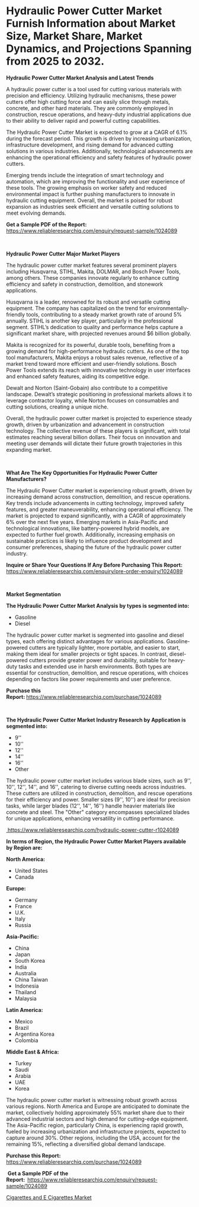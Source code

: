 <p><h1>Hydraulic Power Cutter Market Furnish Information about Market Size, Market Share, Market Dynamics, and Projections Spanning from 2025 to 2032.</h1></p><p><strong>Hydraulic Power Cutter Market Analysis and Latest Trends</strong></p>
<p><p>A hydraulic power cutter is a tool used for cutting various materials with precision and efficiency. Utilizing hydraulic mechanisms, these power cutters offer high cutting force and can easily slice through metals, concrete, and other hard materials. They are commonly employed in construction, rescue operations, and heavy-duty industrial applications due to their ability to deliver rapid and powerful cutting capabilities.</p><p>The Hydraulic Power Cutter Market is expected to grow at a CAGR of 6.1% during the forecast period. This growth is driven by increasing urbanization, infrastructure development, and rising demand for advanced cutting solutions in various industries. Additionally, technological advancements are enhancing the operational efficiency and safety features of hydraulic power cutters. </p><p>Emerging trends include the integration of smart technology and automation, which are improving the functionality and user experience of these tools. The growing emphasis on worker safety and reduced environmental impact is further pushing manufacturers to innovate in hydraulic cutting equipment. Overall, the market is poised for robust expansion as industries seek efficient and versatile cutting solutions to meet evolving demands.</p></p>
<p><strong>Get a Sample PDF of the Report:&nbsp;</strong> <a href="https://www.reliableresearchiq.com/enquiry/request-sample/1024089?utm_campaign=3026&utm_medium=2&utm_source=Github&utm_content=ia&utm_term=06032025&utm_id=hydraulic-power-cutter">https://www.reliableresearchiq.com/enquiry/request-sample/1024089</a></p>
<p>&nbsp;</p>
<p><strong>Hydraulic Power Cutter Major Market Players</strong></p>
<p><p>The hydraulic power cutter market features several prominent players including Husqvarna, STIHL, Makita, DOLMAR, and Bosch Power Tools, among others. These companies innovate regularly to enhance cutting efficiency and safety in construction, demolition, and stonework applications.</p><p>Husqvarna is a leader, renowned for its robust and versatile cutting equipment. The company has capitalized on the trend for environmentally-friendly tools, contributing to a steady market growth rate of around 5% annually. STIHL is another key player, particularly in the professional segment. STIHL’s dedication to quality and performance helps capture a significant market share, with projected revenues around $6 billion globally.</p><p>Makita is recognized for its powerful, durable tools, benefiting from a growing demand for high-performance hydraulic cutters. As one of the top tool manufacturers, Makita enjoys a robust sales revenue, reflective of a market trend toward more efficient and user-friendly solutions. Bosch Power Tools extends its reach with innovative technology in user interfaces and enhanced safety features, aiding its competitive edge.</p><p>Dewalt and Norton (Saint-Gobain) also contribute to a competitive landscape. Dewalt’s strategic positioning in professional markets allows it to leverage contractor loyalty, while Norton focuses on consumables and cutting solutions, creating a unique niche.</p><p>Overall, the hydraulic power cutter market is projected to experience steady growth, driven by urbanization and advancement in construction technology. The collective revenue of these players is significant, with total estimates reaching several billion dollars. Their focus on innovation and meeting user demands will dictate their future growth trajectories in this expanding market.</p></p>
<p>&nbsp;</p>
<p><strong>What Are The Key Opportunities For Hydraulic Power Cutter Manufacturers?</strong></p>
<p><p>The Hydraulic Power Cutter market is experiencing robust growth, driven by increasing demand across construction, demolition, and rescue operations. Key trends include advancements in cutting technology, improved safety features, and greater maneuverability, enhancing operational efficiency. The market is projected to expand significantly, with a CAGR of approximately 6% over the next five years. Emerging markets in Asia-Pacific and technological innovations, like battery-powered hybrid models, are expected to further fuel growth. Additionally, increasing emphasis on sustainable practices is likely to influence product development and consumer preferences, shaping the future of the hydraulic power cutter industry.</p></p>
<p><strong>Inquire or Share Your Questions If Any Before Purchasing This Report:</strong> <a href="https://www.reliableresearchiq.com/enquiry/pre-order-enquiry/1024089?utm_campaign=3026&utm_medium=2&utm_source=Github&utm_content=ia&utm_term=06032025&utm_id=hydraulic-power-cutter">https://www.reliableresearchiq.com/enquiry/pre-order-enquiry/1024089</a></p>
<p>&nbsp;</p>
<p><strong>Market Segmentation</strong></p>
<p><strong>The Hydraulic Power Cutter Market Analysis by types is segmented into:</strong></p>
<p><ul><li>Gasoline</li><li>Diesel</li></ul></p>
<p><p>The hydraulic power cutter market is segmented into gasoline and diesel types, each offering distinct advantages for various applications. Gasoline-powered cutters are typically lighter, more portable, and easier to start, making them ideal for smaller projects or tight spaces. In contrast, diesel-powered cutters provide greater power and durability, suitable for heavy-duty tasks and extended use in harsh environments. Both types are essential for construction, demolition, and rescue operations, with choices depending on factors like power requirements and user preference.</p></p>
<p><strong>Purchase this Report:&nbsp;</strong><a href="https://www.reliableresearchiq.com/purchase/1024089?utm_campaign=3026&utm_medium=2&utm_source=Github&utm_content=ia&utm_term=06032025&utm_id=hydraulic-power-cutter">https://www.reliableresearchiq.com/purchase/1024089</a></p>
<p>&nbsp;</p>
<p><strong>The Hydraulic Power Cutter Market Industry Research by Application is segmented into:</strong></p>
<p><ul><li>9''</li><li>10''</li><li>12''</li><li>14''</li><li>16''</li><li>Other</li></ul></p>
<p><p>The hydraulic power cutter market includes various blade sizes, such as 9'', 10'', 12'', 14'', and 16'', catering to diverse cutting needs across industries. These cutters are utilized in construction, demolition, and rescue operations for their efficiency and power. Smaller sizes (9'', 10'') are ideal for precision tasks, while larger blades (12'', 14'', 16'') handle heavier materials like concrete and steel. The "Other" category encompasses specialized blades for unique applications, enhancing versatility in cutting performance.</p></p>
<p><a href="https://www.reliableresearchiq.com/hydraulic-power-cutter-r1024089?utm_campaign=3026&utm_medium=2&utm_source=Github&utm_content=ia&utm_term=06032025&utm_id=hydraulic-power-cutter">&nbsp;https://www.reliableresearchiq.com/hydraulic-power-cutter-r1024089</a></p>
<p><strong>In terms of Region, the Hydraulic Power Cutter Market Players available by Region are:</strong></p>
<p>
    <p> <strong> North America: </strong>
        <ul>
            <li>United States</li>
            <li>Canada</li>
        </ul>
        </p> 
    <p> <strong> Europe: </strong>
        <ul>
            <li>Germany</li>
            <li>France</li>
            <li>U.K.</li>
            <li>Italy</li>
            <li>Russia</li>
        </ul>
        </p> 
    <p> <strong> Asia-Pacific: </strong>
        <ul>
            <li>China</li>
            <li>Japan</li>
            <li>South Korea</li>
            <li>India</li>
            <li>Australia</li>
            <li>China Taiwan</li>
            <li>Indonesia</li>
            <li>Thailand</li>
            <li>Malaysia</li>
        </ul>
        </p> 
    <p> <strong> Latin America: </strong>
        <ul>
            <li>Mexico</li>
            <li>Brazil</li>
            <li>Argentina Korea</li>
            <li>Colombia</li>
        </ul>
        </p> 
    <p> <strong> Middle East & Africa: </strong>
        <ul>
            <li>Turkey</li>
            <li>Saudi</li>
            <li>Arabia</li>
            <li>UAE</li>
            <li>Korea</li>
        </ul>
    </p>
    </p>
<p><p>The hydraulic power cutter market is witnessing robust growth across various regions. North America and Europe are anticipated to dominate the market, collectively holding approximately 55% market share due to their advanced industrial sectors and high demand for cutting-edge equipment. The Asia-Pacific region, particularly China, is experiencing rapid growth, fueled by increasing urbanization and infrastructure projects, expected to capture around 30%. Other regions, including the USA, account for the remaining 15%, reflecting a diversified global demand landscape.</p></p>
<p><strong>Purchase this Report: </strong><a href="https://www.reliableresearchiq.com/purchase/1024089?utm_campaign=3026&utm_medium=2&utm_source=Github&utm_content=ia&utm_term=06032025&utm_id=hydraulic-power-cutter">https://www.reliableresearchiq.com/purchase/1024089</a></p>
<p>&nbsp;<strong>Get a Sample PDF of the Report:&nbsp;&nbsp;</strong><a href="https://www.reliableresearchiq.com/enquiry/request-sample/1024089?utm_campaign=3026&utm_medium=2&utm_source=Github&utm_content=ia&utm_term=06032025&utm_id=hydraulic-power-cutter">https://www.reliableresearchiq.com/enquiry/request-sample/1024089</a></p>
<p><strong></strong></p>
<p><p><a href="https://github.com/raffadongraffadong/Market-Research-Report-List-1/blob/main/cigarettes-and-e-cigarettes-market.md?utm_campaign=3026&utm_medium=2&utm_source=Github&utm_content=ia&utm_term=06032025&utm_id=hydraulic-power-cutter">Cigarettes and E Cigarettes Market</a></p></p>